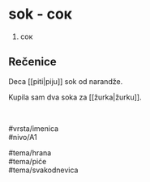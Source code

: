 # sok - сок

1. сок

## Rečenice

Deca [[piti|piju]] sok od narandže.

Kupila sam dva soka za [[žurka|žurku]].

<br>

#vrsta/imenica  
#nivo/A1  

#tema/hrana  
#tema/piće  
#tema/svakodnevica  
